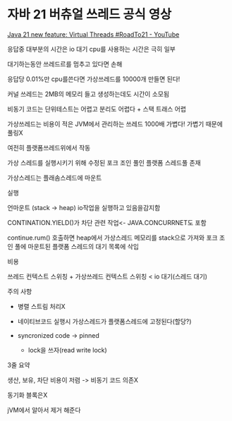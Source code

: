 # 자바 21 버츄얼 쓰레드 공식 영상

[Java 21 new feature: Virtual Threads #RoadTo21 - YouTube](https://www.youtube.com/watch?v=5E0LU85EnTI)



응답중 대부분의 시간은 io 대기  cpu를 사용하는 시간은 극히 일부

대기하는동안 쓰레드르를 멈추고 있다면 손해

응답당 0.01%만 cpu를쓴다면 가상쓰레드를 10000개 만들면 된다!



커널 쓰레드는 2MB의 메모리 들고 생성하는데도 시간이 소모됨



비동기 코드는 단위테스트는 어렵고 분리도 어렵다 + 스택 트래스 어렵



가상쓰레드는 비용이 적은 JVM에서 관리하는 쓰레드 1000배 가볍다!
가볍기 때문에 풀링X

여전히 플랫폼쓰레드위에서 작동





가상 스레드를 실행시키기 위해 수정된 포크 조인 풀인 플랫폼 스레드풀 존재

가상스레드는 플래솜스레드에 마운트

실행

언마운트 (stack -> heap) io작업을 실행하고 있음을감지함 

CONTINATION.YIELD()가 차단 관련 작업<- JAVA.CONCURRNET도 포함

continue.rum() 호출하면 heap에서 가상스레드 메모리를 stack으로 가져와
포크 조인 풀에 마운트된 플랫폼 스레드의 대기 목록에 삭입





비용

쓰레드 컨텍스트 스위칭 + 가상쓰레드 컨텍스트 스위칭 < io 대기(스레드 대기)



주의 사항

- 병렬 스트림 처리X

- 네이티브코드 실행시 가상스레드가 플랫폼스레드에 고정된다(할당?)

- syncronized code  -> pinned
  
  - lock을 쓰자(read write lock)



3줄 요약

생산, 보유, 차단 비용이 저렴 -> 비동기 코드 의존X

동기화 블록은X

jVM에서 알아서 제거 해준다
